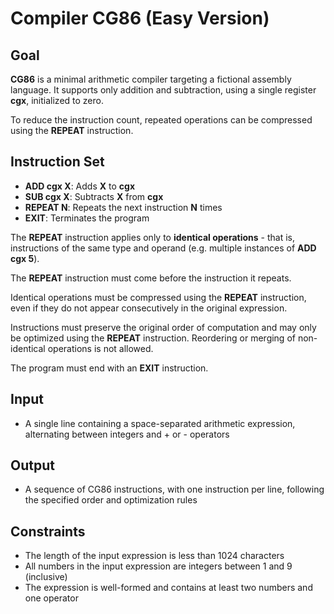 # Compiler CG86 (Easy Version)

## Goal

**CG86** is a minimal arithmetic compiler targeting a fictional assembly
language. It supports only addition and subtraction, using a single register
**cgx**, initialized to zero.

To reduce the instruction count, repeated operations can be compressed using the
**REPEAT** instruction.

## Instruction Set

-   **ADD cgx X**: Adds **X** to **cgx**
-   **SUB cgx X**: Subtracts **X** from **cgx**
-   **REPEAT N**: Repeats the next instruction **N** times
-   **EXIT**: Terminates the program

The **REPEAT** instruction applies only to **identical operations** - that is,
instructions of the same type and operand (e.g. multiple instances of
**ADD cgx 5**).

The **REPEAT** instruction must come before the instruction it repeats.

Identical operations must be compressed using the **REPEAT** instruction, even
if they do not appear consecutively in the original expression.

Instructions must preserve the original order of computation and may only be
optimized using the **REPEAT** instruction. Reordering or merging of
non-identical operations is not allowed.

The program must end with an **EXIT** instruction.

## Input

-   A single line containing a space-separated arithmetic expression,
    alternating between integers and + or - operators

## Output

-   A sequence of CG86 instructions, with one instruction per line, following
    the specified order and optimization rules

## Constraints

-   The length of the input expression is less than 1024 characters
-   All numbers in the input expression are integers between 1 and 9
    (inclusive)
-   The expression is well-formed and contains at least two numbers and one
    operator

